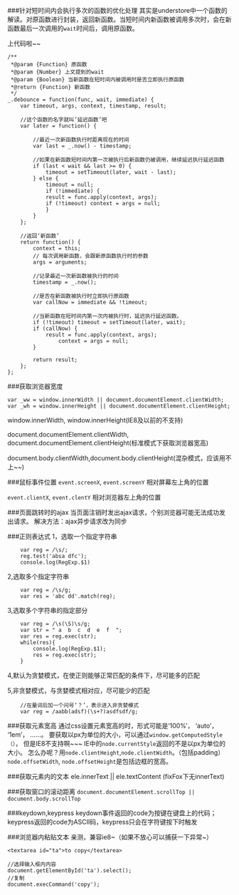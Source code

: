 ###针对短时间内会执行多次的函数的优化处理
其实是understore中一个函数的解读。对原函数进行封装，返回新函数。当短时间内新函数被调用多次时，会在新函数最后一次调用的`wait`时间后，调用原函数。

上代码啦~~


	/**
	 *@param {Function} 原函数
	 *@param {Number} 上文提到的wait
	 *@param {Boolean} 当新函数在短时间内被调用时是否立即执行原函数
	 *@return {Function} 新函数
	 */
	_.debounce = function(func, wait, immediate) {
    	var timeout, args, context, timestamp, result;
		
		//这个函数的名字就叫‘延迟函数’吧
    	var later = function() {
    	
    		//最近一次新函数执行时距离现在的时间
      		var last = _.now() - timestamp;
			
			//如果在新函数短时间内第一次被执行后新函数仍被调用，继续延迟执行延迟函数
      		if (last < wait && last >= 0) {
        		timeout = setTimeout(later, wait - last);
      		} else {
        		timeout = null;
        		if (!immediate) {
          		result = func.apply(context, args);
          		if (!timeout) context = args = null;
        		}
      		}
    	};
		
		//返回‘新函数’
    	return function() {
      		context = this;
      		// 每次调用新函数，会跟新原函数执行时的参数
      		args = arguments;
      		
      		//记录最近一次新函数被执行的时间
      		timestamp = _.now();
      		
      		//是否在新函数被执行时立即执行原函数
      		var callNow = immediate && !timeout;
      		
      		//当新函数在短时间内第一次内被执行时，延迟执行延迟函数。
      		if (!timeout) timeout = setTimeout(later, wait);
      		if (callNow) {
        		result = func.apply(context, args);
        			context = args = null;
      		}

      		return result;
    	};
  	};
  	
###获取浏览器宽度
	
	var _ww = window.innerWidth || document.documentElement.clientWidth;
	var _wh = window.innerHeight || document.documentElement.clientHeight;
	
 window.innerWidth, window.innerHeight(IE8及以前的不支持)
 
 document.documentElement.clientWidth, document.documentElement.clientHeight(标准模式下获取浏览器宽高)
 
 document.body.clientWidth,document.body.clientHeight(混杂模式，应该用不上~~)
 
###鼠标事件位置
`event.screenX`, `event.screenY` 相对屏幕左上角的位置

`event.clientX`, `event.clentY` 相对浏览器左上角的位置

###页面跳转时的ajax
当页面注销时发出ajax请求，个别浏览器可能无法成功发出请求。
解决方法：ajax异步请求改为同步

###正则表达式
1，选取一个指定字符串

		
		var reg = /\s/;
		reg.test('absa dfc');
		console.log(RegExp.$1)

2,选取多个指定字符串

		var reg = /\s/g;
		var res = 'abc dd'.match(reg);
		
3,选取多个字符串的指定部分

		var reg = /\s(\S)\s/g;
		var str = " a  b  c  d  e  f  ";
		var res = reg.exec(str);
		while(res){
			console.log(RegExp.$1);
			res = reg.exec(str);
		}
		
4,默认为贪婪模式，在使正则能够正常匹配的条件下，尽可能多的匹配

5,非贪婪模式，与贪婪模式相对应，尽可能少的匹配

		//在量词后加一个问号‘？’，表示进入非贪婪模式
		var reg = /aabb(adsf)(\s+?)asdfsdf/g;
		
		
###获取元素宽高
通过css设置元素宽高的时，形式可能是‘100%’， ‘auto’， ‘1em’， ……。
要获取以px为单位的大小，可以通过`window.getComputedStyle（）`， 但是IE8不支持啊~~~
IE中的`node.currentStyle`返回的不是以px为单位的大小。
怎么办呢？用`node.clientHeight`,`node.clientWidth`。（包括padding）
`node.offsetWidth`, `node.offsetHeight`是包括边框的宽高。

###获取元素内的文本
ele.innerText || ele.textContent
(fixFox下无innerText)

###获取窗口的滚动距离
`document.documentElement.scrollTop || document.body.scrollTop`

###keydown,keypress
keydown事件返回的code为按键在键盘上的代码；keypress返回的code为ASCII码，keypress只会在字符键按下时触发

###浏览器内粘贴文本
亲测，兼容ie8~（如果不放心可以捕获一下异常~）

```
<textarea id="ta">to copy</textarea>

```

```
//选择输入框内内容
document.getElementById('ta').select();
//复制
document.execCommand('copy');
```

